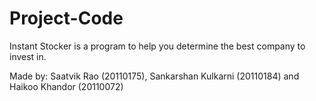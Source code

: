 # Project-Code
Instant Stocker is a program to help you determine the best company to invest in. 

Made by: Saatvik Rao (20110175), Sankarshan Kulkarni (20110184) and Haikoo Khandor (20110072)
